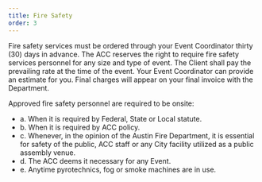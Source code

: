 ```yaml
---
title: Fire Safety
order: 3
---
```


Fire safety services must be ordered through your Event Coordinator thirty (30) days in advance. The ACC reserves the right to require fire safety services personnel for any size and type of event. The Client shall pay the prevailing rate at the time of the event. Your Event Coordinator can provide an estimate for you. Final charges will appear on your final invoice with the Department.

Approved fire safety personnel are required to be onsite:
                   
- a. When it is required by Federal, State or Local statute.
- b. When it is required by ACC policy.
- c. Whenever, in the opinion of the Austin Fire Department, it is essential for safety of the public, ACC staff or any City facility utilized as a public assembly venue.
- d. The ACC deems it necessary for any Event.
- e. Anytime pyrotechnics, fog or smoke machines are in use.

